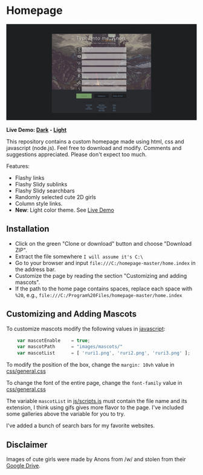 Homepage
====

![alt tag](screenshots/preview3.png "Homepage preview")

**Live Demo: [Dark](http://gokoururi.github.io/homepage/) - [Light](http://gokoururi.github.io/homepage/index-light.html)**

This repository contains a custom homepage made using html, css and javascript (node.js). Feel free to download and modify. Comments and suggestions appreciated. Please don't expect too much.

Features:
* Flashy links
* Flashy Slidy sublinks
* Flashy Slidy searchbars 
* Randomly selected cute 2D girls
* Column style links.
* **New**: Light color theme. See [Live Demo](http://gokoururi.github.io/homepage/index-light.html)

Installation
----
* Click on the green "Clone or download" button and choose "Download ZIP".
* Extract the file somewhere ```I will assume it's C:\```
* Go to your browser and input ```file:///C:/homepage-master/home.index``` in the address bar.
* Customize the page by reading the section "Customizing and adding mascots".
* If the path to the home page contains spaces, replace each space with ```%20```, e.g., ```file:///C:/Program%20Files/homepage-master/home.index```


Customizing and Adding Mascots
----

To customize mascots modify the following values in [javascript](js/scripts.js):

```javascript
    var mascotEnable    = true;
    var mascotPath      = "images/mascots/"
    var mascotList      = [ 'ruri1.png', 'ruri2.png', 'ruri3.png' ];
```

To modify the position of the box, change the ```margin: 10vh``` value in [css/general.css](css/general.css)

To change the font of the entire page, change the ```font-family``` value in [css/general.css](css/general.css)

The variable ```mascotList``` in [js/scripts.js](js/scripts.js) must contain the file name and its extension, I think using gifs gives more flavor to the page. I've included some galleries above the variable for you to try.

I've added a bunch of search bars for my favorite websites.

Disclaimer
----
Images of cute girls were made by Anons from /w/ and stolen from their [Google Drive](https://drive.google.com/folderview?id=0B_VmbVyD4eT3N1VUbGN4Wjd5OVE).
